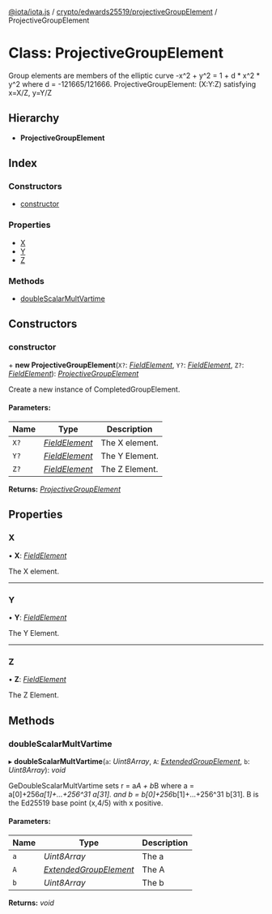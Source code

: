 [@iota/iota.js](../README.md) / [crypto/edwards25519/projectiveGroupElement](../modules/crypto_edwards25519_projectivegroupelement.md) / ProjectiveGroupElement

# Class: ProjectiveGroupElement

Group elements are members of the elliptic curve -x^2 + y^2 = 1 + d * x^2 *
y^2 where d = -121665/121666.
ProjectiveGroupElement: (X:Y:Z) satisfying x=X/Z, y=Y/Z

## Hierarchy

* **ProjectiveGroupElement**

## Index

### Constructors

* [constructor](crypto_edwards25519_projectivegroupelement.projectivegroupelement.md#constructor)

### Properties

* [X](crypto_edwards25519_projectivegroupelement.projectivegroupelement.md#x)
* [Y](crypto_edwards25519_projectivegroupelement.projectivegroupelement.md#y)
* [Z](crypto_edwards25519_projectivegroupelement.projectivegroupelement.md#z)

### Methods

* [doubleScalarMultVartime](crypto_edwards25519_projectivegroupelement.projectivegroupelement.md#doublescalarmultvartime)

## Constructors

### constructor

\+ **new ProjectiveGroupElement**(`X?`: [*FieldElement*](crypto_edwards25519_fieldelement.fieldelement.md), `Y?`: [*FieldElement*](crypto_edwards25519_fieldelement.fieldelement.md), `Z?`: [*FieldElement*](crypto_edwards25519_fieldelement.fieldelement.md)): [*ProjectiveGroupElement*](crypto_edwards25519_projectivegroupelement.projectivegroupelement.md)

Create a new instance of CompletedGroupElement.

#### Parameters:

Name | Type | Description |
------ | ------ | ------ |
`X?` | [*FieldElement*](crypto_edwards25519_fieldelement.fieldelement.md) | The X element.   |
`Y?` | [*FieldElement*](crypto_edwards25519_fieldelement.fieldelement.md) | The Y Element.   |
`Z?` | [*FieldElement*](crypto_edwards25519_fieldelement.fieldelement.md) | The Z Element.    |

**Returns:** [*ProjectiveGroupElement*](crypto_edwards25519_projectivegroupelement.projectivegroupelement.md)

## Properties

### X

• **X**: [*FieldElement*](crypto_edwards25519_fieldelement.fieldelement.md)

The X element.

___

### Y

• **Y**: [*FieldElement*](crypto_edwards25519_fieldelement.fieldelement.md)

The Y Element.

___

### Z

• **Z**: [*FieldElement*](crypto_edwards25519_fieldelement.fieldelement.md)

The Z Element.

## Methods

### doubleScalarMultVartime

▸ **doubleScalarMultVartime**(`a`: *Uint8Array*, `A`: [*ExtendedGroupElement*](crypto_edwards25519_extendedgroupelement.extendedgroupelement.md), `b`: *Uint8Array*): *void*

GeDoubleScalarMultVartime sets r = a*A + b*B
where a = a[0]+256*a[1]+...+256^31 a[31].
and b = b[0]+256*b[1]+...+256^31 b[31].
B is the Ed25519 base point (x,4/5) with x positive.

#### Parameters:

Name | Type | Description |
------ | ------ | ------ |
`a` | *Uint8Array* | The a   |
`A` | [*ExtendedGroupElement*](crypto_edwards25519_extendedgroupelement.extendedgroupelement.md) | The A   |
`b` | *Uint8Array* | The b    |

**Returns:** *void*
